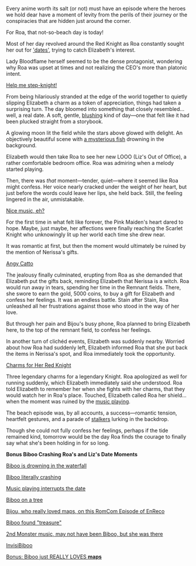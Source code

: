 <!-- title: Roa's Not-Beach Day Episode! -->

Every anime worth its salt (or not) must have an episode where the heroes we hold dear have a moment of levity from the perils of their journey or the conspiracies that are hidden just around the corner.

For Roa, that not-so-beach day is today!

Most of her day revolved around the Red Knight as Roa constantly sought her out for ['dates'](https://www.youtube.com/live/E-LGNO7JdO4?si=Vbk-LL3ZgXoCA7FR&t=752), trying to catch Elizabeth's interest.

Lady Bloodflame herself seemed to be the dense protagonist, wondering why Roa was upset at times and not realizing the CEO's more than platonic intent.

[Help me step-knight!](#embed:https://www.youtube.com/live/E-LGNO7JdO4?si=f4ZyMbIzEfy7R8Qr&t=2618)

From being hilariously stranded at the edge of the world together to quietly slipping Elizabeth a charm as a token of appreciation, things had taken a surprising turn. The day bloomed into something that closely resembled... well, a real date. A soft, gentle, [blushing](https://youtu.be/E-LGNO7JdO4?t=1970) kind of day—one that felt like it had been plucked straight from a storybook.

A glowing moon lit the field while the stars above glowed with delight. An objectively beautiful scene with [a mysterious fish](https://www.youtube.com/live/E-LGNO7JdO4?si=nE8smmbOvqAwDw-Y&t=2017) drowning in the background.

Elizabeth would then take Roa to see her new LOOO (Liz's Out of Office), a rather comfortable bedroom office. Roa was admiring when a melody started playing.

Then, there was _that_ moment—tender, quiet—where it seemed like Roa might confess. Her voice nearly cracked under the weight of her heart, but just before the words could leave her lips, she held back. Still, the feeling lingered in the air, unmistakable.

[Nice music, eh?](#embed:https://www.youtube.com/live/E-LGNO7JdO4?si=D4DbO9SIH19UQouG&t=3357)

For the first time in what felt like forever, the Pink Maiden's heart dared to hope. Maybe, just maybe, her affections were finally reaching the Scarlet Knight who unknowingly lit up her world each time she drew near.

It was romantic at first, but then the moment would ultimately be ruined by the mention of Nerissa's gifts.

[Angy Catto](#embed:https://youtu.be/E-LGNO7JdO4?t=3463)

The jealousy finally culminated, erupting from Roa as she demanded that Elizabeth put the gifts back, reminding Elizabeth that Nerissa is a witch. Roa would run away in tears, spending her time in the Remnant fields. There, she swore to earn the gold, 5000 coins, to buy a gift for Elizabeth and confess her feelings. It was an endless battle. Stain after Stain, Roa unleashed all her frustrations against those who stood in the way of her love.

But through her pain and Bijou's busy phone, Roa planned to bring Elizabeth here, to the top of the remnant field, to confess her feelings.

In another turn of clichéd events, Elizabeth was suddenly nearby. Worried about how Roa had suddenly left, Elizabeth informed Roa that she put back the items in Nerissa's spot, and Roa immediately took the opportunity.

[Charms for Her Red Knight](#embed:https://www.youtube.com/live/E-LGNO7JdO4?si=wfP3zWSaDRNYPG3F&t=8936)

Three legendary charms for a legendary Knight. Roa apologized as well for running suddenly, which Elizabeth immediately said she understood. Roa told Elizabeth to remember her when she fights with her charms, that they would watch her in Roa's place. Touched, Elizabeth called Roa her shield... when the moment was ruined by the [music playing](https://www.youtube.com/live/E-LGNO7JdO4?si=DgHG-DiRuKREWsD8&t=9048).

The beach episode was, by all accounts, a success—romantic tension, heartfelt gestures, and a parade of [stalkers](https://www.youtube.com/live/E-LGNO7JdO4?si=EQ2i5tfeEEHauBZz&t=10780) lurking in the backdrop.

Though she could not fully confess her feelings, perhaps if the tide remained kind, tomorrow would be the day Roa finds the courage to finally say what she's been holding in for so long.

**Bonus Biboo Crashing Roa's and Liz's Date Moments**

[Biboo is drowning in the waterfall](https://youtu.be/E-LGNO7JdO4?t=2021)

[Biboo literally crashing](https://youtu.be/E-LGNO7JdO4?t=2764)

[Music playing interrupts the date](https://youtu.be/E-LGNO7JdO4?t=9064)

[Biboo on a tree](https://youtu.be/E-LGNO7JdO4?t=10469)

[Bijou, who really loved maps, on this RomCom Episode of EnReco](https://youtu.be/E-LGNO7JdO4?t=10487)

[Biboo found "treasure"](https://youtu.be/E-LGNO7JdO4?t=10545)

[2nd Monster music, may not have been Biboo, but she was there](https://youtu.be/E-LGNO7JdO4?t=10566)

[InvisiBiboo](https://youtu.be/E-LGNO7JdO4?t=10779)

[Bonus: Biboo just REALLY LOVES **maps**](https://youtu.be/E-LGNO7JdO4?t=10896)